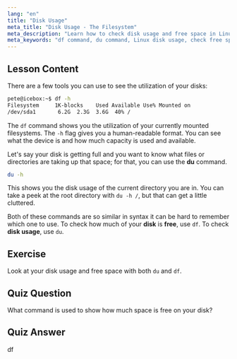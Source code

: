 ```yaml
---
lang: "en"
title: "Disk Usage"
meta_title: "Disk Usage - The Filesystem"
meta_description: "Learn how to check disk usage and free space in Linux using the df and du commands. Understand their differences and when to use each. Linux disk management tutorial."
meta_keywords: "df command, du command, Linux disk usage, check free space, Linux tutorial, beginner Linux, disk management, Linux guide"
---
```


## Lesson Content

There are a few tools you can use to see the utilization of your disks:

```bash
pete@icebox:~$ df -h
Filesystem     1K-blocks    Used Available Use% Mounted on
/dev/sda1       6.2G  2.3G  3.6G  40% /
```

The `df` command shows you the utilization of your currently mounted filesystems. The `-h` flag gives you a human-readable format. You can see what the device is and how much capacity is used and available.

Let's say your disk is getting full and you want to know what files or directories are taking up that space; for that, you can use the **du** command.

```bash
du -h
```

This shows you the disk usage of the current directory you are in. You can take a peek at the root directory with `du -h /`, but that can get a little cluttered.

Both of these commands are so similar in syntax it can be hard to remember which one to use. To check how much of your **disk** is **free**, use `df`. To check **disk usage**, use `du`.

## Exercise

Look at your disk usage and free space with both `du` and `df`.

## Quiz Question

What command is used to show how much space is free on your disk?

## Quiz Answer

df
